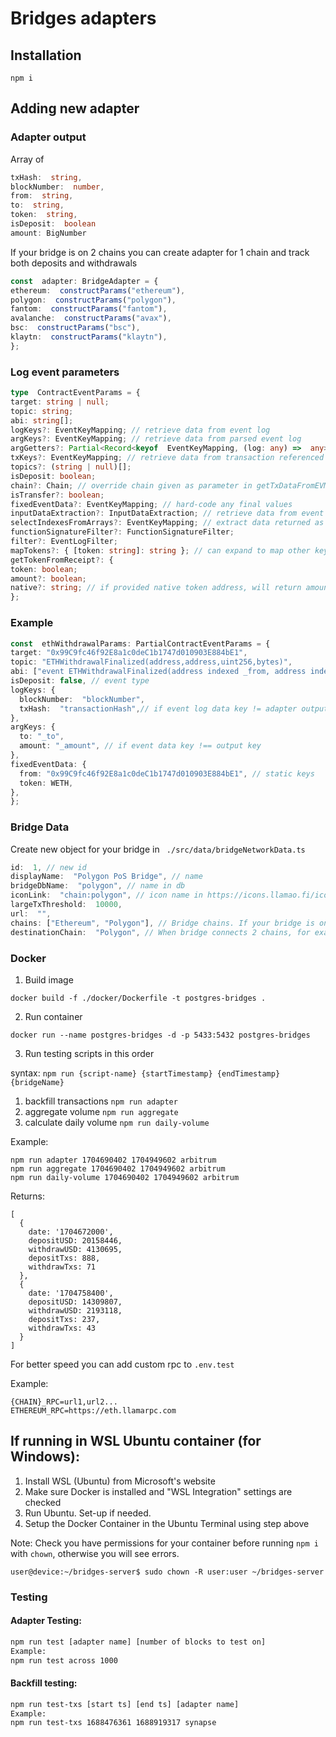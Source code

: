 # Bridges adapters

## Installation 

   `npm i`


## Adding new adapter
### Adapter output
Array of
```ts 
txHash:  string,
blockNumber:  number,
from:  string,
to:  string,
token:  string,
isDeposit:  boolean 
amount: BigNumber 
```
If your bridge is on 2 chains you can create adapter for 1 chain and track both deposits and withdrawals
```ts
const  adapter: BridgeAdapter = {
ethereum:  constructParams("ethereum"),
polygon:  constructParams("polygon"),
fantom:  constructParams("fantom"),
avalanche:  constructParams("avax"),
bsc:  constructParams("bsc"),
klaytn:  constructParams("klaytn"),
}; 
```

### Log event parameters
```ts
type  ContractEventParams = {
target: string | null;
topic: string;
abi: string[];
logKeys?: EventKeyMapping; // retrieve data from event log
argKeys?: EventKeyMapping; // retrieve data from parsed event log
argGetters?: Partial<Record<keyof  EventKeyMapping, (log: any) =>  any>>;
txKeys?: EventKeyMapping; // retrieve data from transaction referenced in event log
topics?: (string | null)[];
isDeposit: boolean;
chain?: Chain; // override chain given as parameter in getTxDataFromEVMEventLogs
isTransfer?: boolean;
fixedEventData?: EventKeyMapping; // hard-code any final values
inputDataExtraction?: InputDataExtraction; // retrieve data from event log's input data field
selectIndexesFromArrays?: EventKeyMapping; // extract data returned as an array by specifying the index of element
functionSignatureFilter?: FunctionSignatureFilter;
filter?: EventLogFilter;
mapTokens?: { [token: string]: string }; // can expand to map other keys if needed
getTokenFromReceipt?: {
token: boolean;
amount?: boolean;
native?: string; // if provided native token address, will return amount of native token transferred if there are no ercs transferred
};
```

### Example 
```ts
const  ethWithdrawalParams: PartialContractEventParams = {
target: "0x99C9fc46f92E8a1c0deC1b1747d010903E884bE1",
topic: "ETHWithdrawalFinalized(address,address,uint256,bytes)",
abi: ["event ETHWithdrawalFinalized(address indexed _from, address indexed _to, uint256 _amount, bytes _data)"],
isDeposit: false, // event type 
logKeys: {
  blockNumber:  "blockNumber", 
  txHash:  "transactionHash",// if event log data key != adapter output key
},
argKeys: {
  to: "_to", 
  amount: "_amount", // if event data key !== output key
},
fixedEventData: {
  from: "0x99C9fc46f92E8a1c0deC1b1747d010903E884bE1", // static keys
  token: WETH,
},
}; 
```
### Bridge Data
Create new object for your bridge in ` ./src/data/bridgeNetworkData.ts`
```ts
id:  1, // new id 
displayName:  "Polygon PoS Bridge", // name
bridgeDbName:  "polygon", // name in db
iconLink:  "chain:polygon", // icon name in https://icons.llamao.fi/icons/
largeTxThreshold:  10000,
url:  "",
chains: ["Ethereum", "Polygon"], // Bridge chains. If your bridge is on 2 chains you can create adapter for 1 chain and track both deposits and withdrawals
destinationChain:  "Polygon", // When bridge connects 2 chains, for example Ethereum<->Optimism and there is only one adapter on one chain which tracks deposits and withdrawals for both chains
```


### Docker 

1) Build image 

`docker build -f ./docker/Dockerfile -t postgres-bridges . `

2) Run container
  
`docker run --name postgres-bridges -d -p 5433:5432 postgres-bridges`


3) Run testing scripts in this order 

syntax: `npm run {script-name} {startTimestamp} {endTimestamp} {bridgeName}`

1) backfill transactions `npm run adapter`
2) aggregate volume `npm run aggregate`
3) calculate daily volume  `npm run daily-volume`

Example: 
```
npm run adapter 1704690402 1704949602 arbitrum
npm run aggregate 1704690402 1704949602 arbitrum
npm run daily-volume 1704690402 1704949602 arbitrum
```
Returns: 
```
[
  {
    date: '1704672000',
    depositUSD: 20158446,
    withdrawUSD: 4130695,
    depositTxs: 888,
    withdrawTxs: 71
  },
  {
    date: '1704758400',
    depositUSD: 14309807,
    withdrawUSD: 2193118,
    depositTxs: 237,
    withdrawTxs: 43
  }
]
```

For better speed you can add custom rpc to `.env.test`

Example: 
```
{CHAIN}_RPC=url1,url2...
ETHEREUM_RPC=https://eth.llamarpc.com
```

## If running in WSL Ubuntu container (for Windows):

1) Install WSL (Ubuntu) from Microsoft's website
2) Make sure Docker is installed and "WSL Integration" settings are checked
3) Run Ubuntu. Set-up if needed.
4) Setup the Docker Container in the Ubuntu Terminal using step above

Note: Check you have permissions for your container before running `npm i` with `chown`, otherwise you will see errors.

`user@device:~/bridges-server$ sudo chown -R user:user ~/bridges-server`


### Testing 

#### Adapter Testing:
```bash
npm run test [adapter name] [number of blocks to test on]
Example: 
npm run test across 1000
```

#### Backfill testing:
```bash
npm run test-txs [start ts] [end ts] [adapter name]
Example: 
npm run test-txs 1688476361 1688919317 synapse
```
 

